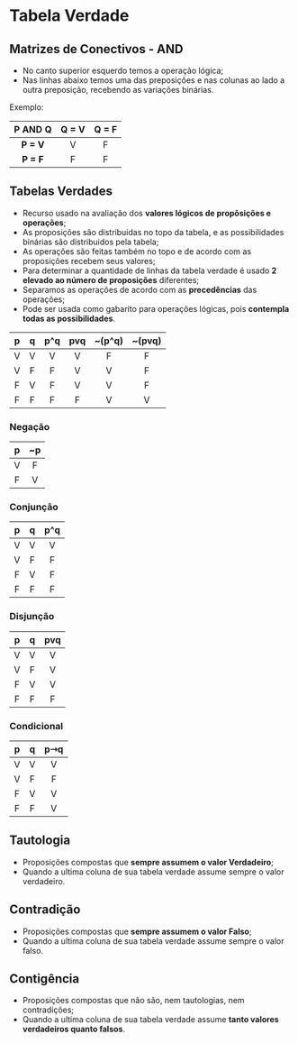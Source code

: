 # Tabela Verdade

## Matrizes de Conectivos - AND

* No canto superior esquerdo temos a operação lógica;
* Nas linhas abaixo temos uma das preposições e nas colunas ao lado a outra preposição, recebendo as variações binárias.

Exemplo:  

| P AND Q | Q = V | Q = F |
| :-----: | :---: | :---: |
|**P = V**|   V   |   F   |
|**P = F**|   F   |   F   |

## Tabelas Verdades

* Recurso usado na avaliação dos **valores lógicos de propõsições e operações**;
* As proposições são distribuidas no topo da tabela, e as possibilidades binárias são distribuidos pela tabela;
* As operações são feitas também no topo e de acordo com as proposições recebem seus valores;
* Para determinar a quantidade de linhas da tabela verdade é usado **2 elevado ao número de proposições** diferentes;
* Separamos as operações de acordo com as **precedências** das operações;
* Pode ser usada como gabarito para operações lógicas, pois **contempla todas as possibilidades**.

|  p  |  q  | p^q | pvq | ~(p^q)  | ~(pvq)  |
| :-: | :-: | :-: | :-: | :-----: | :-----: |
|  V  |  V  |  V  |  V  |    F    |    F    |
|  V  |  F  |  F  |  V  |    V    |    F    |
|  F  |  V  |  F  |  V  |    V    |    F    |
|  F  |  F  |  F  |  F  |    V    |    V    |

### Negação

|  p  |  ~p  |
| :-: | :--: |
|  V  |  F   |
|  F  |  V   |

### Conjunção

|  p  |  q  |  p^q  |
| :-: | :-: | :---: |
|  V  |  V  |   V   |
|  V  |  F  |   F   |
|  F  |  V  |   F   |
|  F  |  F  |   F   |

### Disjunção

|  p  |  q  |  pvq  |
| :-: | :-: | :---: |
|  V  |  V  |   V   |
|  V  |  F  |   V   |
|  F  |  V  |   V   |
|  F  |  F  |   F   |

### Condicional

|  p  |  q  |  p⇾q |
| :-: | :-: | :---: |
|  V  |  V  |   V   |
|  V  |  F  |   F   |
|  F  |  V  |   V   |
|  F  |  F  |   V   |

## Tautologia

* Proposições compostas que **sempre assumem o valor Verdadeiro**;
* Quando a ultima coluna de sua tabela verdade assume sempre o valor verdadeiro.

## Contradição

* Proposições compostas que **sempre assumem o valor Falso**;
* Quando a ultima coluna de sua tabela verdade assume sempre o valor falso.

## Contigência

* Proposições compostas que não são, nem tautologias, nem contradições;
* Quando a ultima coluna de sua tabela verdade assume **tanto valores verdadeiros quanto falsos**.
